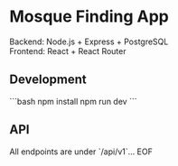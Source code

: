 # Mosque Finding App

Backend: Node.js + Express + PostgreSQL  
Frontend: React + React Router  

## Development

\`\`\`bash
npm install
npm run dev
\`\`\`

## API

All endpoints are under \`/api/v1\`…
EOF
